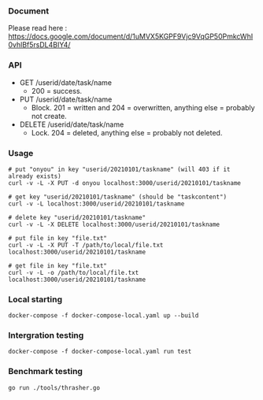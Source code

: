 ### Document
Please read here : https://docs.google.com/document/d/1uMVX5KGPF9Vjc9VqGP50PmkcWhI0vhlBf5rsDL4BIY4/

### API

- GET /userid/date/task/name
  - 200 = success.
- PUT /userid/date/task/name
  - Block. 201 = written and 204 = overwritten, anything else = probably not create.
- DELETE /userid/date/task/name
  - Lock. 204 = deleted, anything else = probably not deleted.

### Usage

```
# put "onyou" in key "userid/20210101/taskname" (will 403 if it already exists)
curl -v -L -X PUT -d onyou localhost:3000/userid/20210101/taskname

# get key "userid/20210101/taskname" (should be "taskcontent")
curl -v -L localhost:3000/userid/20210101/taskname

# delete key "userid/20210101/taskname"
curl -v -L -X DELETE localhost:3000/userid/20210101/taskname

# put file in key "file.txt"
curl -v -L -X PUT -T /path/to/local/file.txt localhost:3000/userid/20210101/taskname

# get file in key "file.txt"
curl -v -L -o /path/to/local/file.txt localhost:3000/userid/20210101/taskname
```

### Local starting
```
docker-compose -f docker-compose-local.yaml up --build
```

### Intergration testing
```
docker-compose -f docker-compose-local.yaml run test
```

### Benchmark testing
```
go run ./tools/thrasher.go
```